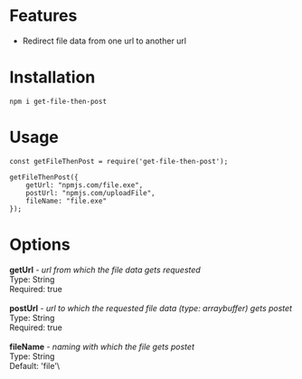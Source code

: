 # Features
* Redirect file data from one url to another url

# Installation

`npm i get-file-then-post`

# Usage

```
const getFileThenPost = require('get-file-then-post');

getFileThenPost({
    getUrl: "npmjs.com/file.exe",
    postUrl: "npmjs.com/uploadFile",
    fileName: "file.exe"
});
```

# Options

**getUrl** *- url from which the file data gets requested*\
Type: String\
Required: true\
\
**postUrl** *- url to which the requested file data (type: arraybuffer) gets postet*\
Type: String\
Required: true\
\
**fileName** *- naming with which the file gets postet*\
Type: String\
Default: 'file'\